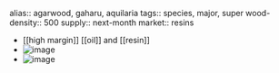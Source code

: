 alias:: agarwood, gaharu, aquilaria
tags:: species, major, super
wood-density:: 500
supply:: next-month
market:: resins

- [[high margin]] [[oil]] and [[resin]]
- ![image](https://ipfs.io/ipfs/QmTB8iZE5q21mEhTHHoTSLUEMDSe3a14dDbHA8yAKJx6mb)
- ![image](https://ipfs.io/ipfs/QmcJZRqW3GPGkHafEWEA8RUGgntEoxmvD6ffCbsVXJkS8L)